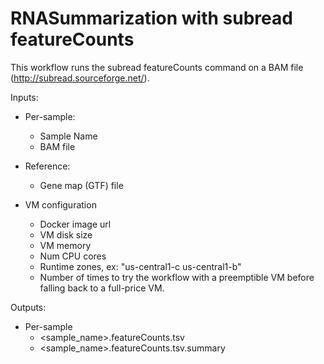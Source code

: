 # RNASummarization with subread featureCounts

This workflow runs the subread featureCounts command on a BAM file
(http://subread.sourceforge.net/).

Inputs:
- Per-sample:
  - Sample Name
  - BAM file

- Reference:
  - Gene map (GTF) file

- VM configuration
  - Docker image url
  - VM disk size
  - VM memory
  - Num CPU cores
  - Runtime zones, ex: "us-central1-c us-central1-b"
  - Number of times to try the workflow with a preemptible VM before
    falling back to a full-price VM.

Outputs:
- Per-sample
  - &lt;sample_name&gt;.featureCounts.tsv
  - &lt;sample_name&gt;.featureCounts.tsv.summary
